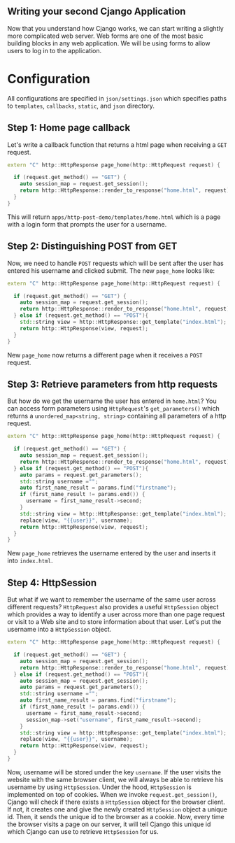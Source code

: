 ## Writing your second Cjango Application

Now that you understand how Cjango works, we can start writing a slightly more complicated web server. Web forms are one of the most basic building blocks in any web application. We will be using forms to allow users to log in to the application.

# Configuration
All configurations are specified in `json/settings.json` which specifies paths to `templates`, `callbacks`, `static`, and `json` directory.

## Step 1: Home page callback

Let's write a callback function that returns a html page when receiving a `GET` request.

```c++
extern "C" http::HttpResponse page_home(http::HttpRequest request) {

  if (request.get_method() == "GET") {
    auto session_map = request.get_session();
    return http::HttpResponse::render_to_response("home.html", request);
  }
}

```

This will return `apps/http-post-demo/templates/home.html` which is a page with a login form that prompts the user for a username.

## Step 2: Distinguishing POST from GET
Now, we need to handle `POST` requests which will be sent after the user has entered his username and clicked submit. The new `page_home` looks like:

```c++
extern "C" http::HttpResponse page_home(http::HttpRequest request) {

  if (request.get_method() == "GET") {
    auto session_map = request.get_session();
    return http::HttpResponse::render_to_response("home.html", request);
  } else if (request.get_method() == "POST"){
    std::string view = http::HttpResponse::get_template("index.html");
    return http::HttpResponse(view, request);
  }
}
```
New `page_home` now returns a different page when it receives a `POST` request.

## Step 3: Retrieve parameters from http requests
But how do we get the username the user has entered in `home.html`? You can access form parameters using `HttpRequest`'s `get_parameters()` which returns a `unordered_map<string, string>` containing all parameters of a http request.

```c++
extern "C" http::HttpResponse page_home(http::HttpRequest request) {

  if (request.get_method() == "GET") {
    auto session_map = request.get_session();
    return http::HttpResponse::render_to_response("home.html", request);
  } else if (request.get_method() == "POST"){
    auto params = request.get_parameters();
    std::string username ="";
    auto first_name_result = params.find("firstname");
    if (first_name_result != params.end()) {
      username = first_name_result->second;
    }
    std::string view = http::HttpResponse::get_template("index.html");
    replace(view, "{{user}}", username);
    return http::HttpResponse(view, request);
  }
}
```
New `page_home` retrieves the username entered by the user and inserts it into `index.html`.

## Step 4: HttpSession
But what if we want to remember the username of the same user across different requests? `HttpRequest` also provides a useful `HttpSession` object which provides a way to identify a user across more than one page request or visit to a Web site and to store information about that user. Let's put the username into a `HttpSession` object.

```c++
extern "C" http::HttpResponse page_home(http::HttpRequest request) {

  if (request.get_method() == "GET") {
    auto session_map = request.get_session();
    return http::HttpResponse::render_to_response("home.html", request);
  } else if (request.get_method() == "POST"){
    auto session_map = request.get_session();
    auto params = request.get_parameters();
    std::string username ="";
    auto first_name_result = params.find("firstname");
    if (first_name_result != params.end()) {
      username = first_name_result->second;
      session_map->set("username", first_name_result->second);
    }
    std::string view = http::HttpResponse::get_template("index.html");
    replace(view, "{{user}}", username);
    return http::HttpResponse(view, request);
  }
}
```
Now, username will be stored under the key `username`. If the user visits the website with the same browser client, we will always be able to retrieve his username by using `HttpSession`. Under the hood, `HttpSession` is implemented on top of cookies. When we invoke `request.get_session()`, Cjango will check if there exists a `HttpSession` object for the browser client. If not, it creates one and give the newly created `HttpSession` object a unique id. Then, it sends the unique id to the browser as a cookie. Now, every time the browser visits a page on our server, it will tell Cjango this unique id which Cjango can use to retrieve `HttpSession` for us.

